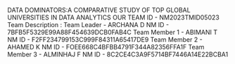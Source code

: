 DATA DOMINATORS:A COMPARATIVE STUDY OF TOP GLOBAL UNIVERSITIES IN DATA ANALYTICS
OUR TEAM ID - NM2023TMID05023
Team Description :
Team Leader - ARCHANA D 
              NM ID - 7BFB5F5329E99A88F454639DCB0FAB4C
Team Member 1 - ABIMANI T 
              NM ID - F2FF234799153C999F84311A65417DE9
Team Member 2 - AHAMED K 
              NM ID - FOEE668C4BFBB4791F344A82356FFA1F
Team Member 3 - ALMINHAJ F 
              NM ID - 8C2CE4C3A9F5714BF7446A14E22BCBA1
